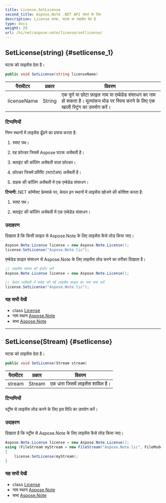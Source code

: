 ```yaml
---
title: License.SetLicense
second_title: Aspose.Note .NET API संदर्भ के लिए
description: License तरक. घटक क लइसेंस देत है
type: docs
weight: 20
url: /hi/net/aspose.note/license/setlicense/
---
```

## SetLicense(string) {#setlicense_1}

घटक को लाइसेंस देता है।

```csharp
public void SetLicense(string licenseName)
```

| पैरामीटर | प्रकार | विवरण |
| --- | --- | --- |
| licenseName | String | एक पूर्ण या छोटा फ़ाइल नाम या एम्बेडेड संसाधन का नाम हो सकता है। मूल्यांकन मोड पर स्विच करने के लिए एक खाली स्ट्रिंग का उपयोग करें। |

### टिप्पणियों

निम्न स्थानों में लाइसेंस ढूँढने का प्रयास करता है:

1. स्पष्ट पथ।

2. वह फ़ोल्डर जिसमें Aspose घटक असेंबली है।

3. क्लाइंट की कॉलिंग असेंबली वाला फ़ोल्डर।

4. फ़ोल्डर जिसमें प्रविष्टि (स्टार्टअप) असेंबली है।

5. ग्राहक की कॉलिंग असेंबली में एक एम्बेडेड संसाधन।

**टिप्पणी:**.NET कॉम्पैक्ट फ्रेमवर्क पर, केवल इन स्थानों में लाइसेंस खोजने की कोशिश करता है:

1. स्पष्ट पथ।

2. क्लाइंट की कॉलिंग असेंबली में एक एम्बेडेड संसाधन।

### उदाहरण

दिखाता है कि किसी फ़ाइल से Aspose.Note के लिए लाइसेंस कैसे लोड किया जाए।

```csharp
Aspose.Note.License license = new Aspose.Note.License();
license.SetLicense("Aspose.Note.lic");
```

एम्बेडेड फ़ाइल संसाधन से Aspose.Note के लिए लाइसेंस लोड करने का तरीका दिखाता है।

```csharp
// लाइसेंस क्लास को इंस्टेंट करें
Aspose.Note.License license = new Aspose.Note.License();

// केवल असेंबली में एम्बेड की गई लाइसेंस फ़ाइल का नाम पास करें
license.SetLicense("Aspose.Note.lic");
```

### यह सभी देखें

* class [License](../)
* नाम स्थान [Aspose.Note](../../license/)
* सभा [Aspose.Note](../../../)

---

## SetLicense(Stream) {#setlicense}

घटक को लाइसेंस देता है।

```csharp
public void SetLicense(Stream stream)
```

| पैरामीटर | प्रकार | विवरण |
| --- | --- | --- |
| stream | Stream | एक धारा जिसमें लाइसेंस शामिल है। |

### टिप्पणियों

स्ट्रीम से लाइसेंस लोड करने के लिए इस विधि का उपयोग करें।

### उदाहरण

दिखाता है कि स्ट्रीम से Aspose.Note के लिए लाइसेंस कैसे लोड किया जाए।

```csharp
Aspose.Note.License license = new Aspose.Note.License();
using (FileStream myStream = new FileStream("Aspose.Note.lic", FileMode.Open))
{
    license.SetLicense(myStream);
}
```

### यह सभी देखें

* class [License](../)
* नाम स्थान [Aspose.Note](../../license/)
* सभा [Aspose.Note](../../../)


